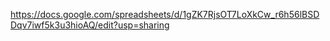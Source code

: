 https://docs.google.com/spreadsheets/d/1gZK7RjsOT7LoXkCw_r6h56lBSDDqv7iwf5k3u3hioAQ/edit?usp=sharing